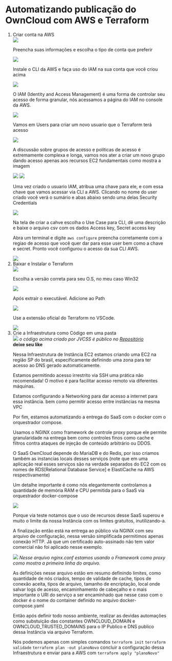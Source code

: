 
# Automatizando publicação do OwnCloud com AWS e Terraform

<ol>
<li>Criar conta na AWS</li>
<img src="./passo_a_passo/criar_conta_aws.png"></img>
<p>Preencha suas informações e escolha o tipo de conta que preferir</p>
<img src="./passo_a_passo/criar_conta_aws_tipo_conta.png"></img>
<p>Instale o CLI da AWS e faça uso do IAM na sua conta que você criou acima</p>
<img src="./passo_a_passo/aws_instalar_cli.png"></img>
<p>O IAM (Identity and Access Management) é uma forma de controlar seu acesso de forma granular, nós acessamos a página do IAM no console da AWS.</p>
<img src="./passo_a_passo/iam_aws_pagina.png"></img>
<p>Vamos em Users para criar um novo usuario que o Terraform terá acesso</p>
<img src="./passo_a_passo/criar_usuario_iam.png"></img>
<p>A discussão sobre grupos de acesso e políticas de acesso é extremamente complexa e longa, vamos nos ater a criar um novo grupo dando acesso apenas aos recursos EC2 fundamentais como mostra a imagem </p>
<img src="./passo_a_passo/criar_usuario_iam_2.png"></img>
<img src="./passo_a_passo/grupo_acesso_iam.png"></img>
<p>Uma vez criado o usuario IAM, atribua uma chave para ele, e com essa chave que vamos acessar via CLI a AWS. Clicando no nome do user criado você verá o sumário e abas abaixo sendo uma delas Security Credentials</p>
<img src="./passo_a_passo/criar_usuario_iam_3_chave.png"></img>
<p>Na tela de criar a cahve escolha o Use Case para CLI, dê uma descrição e baixe o arquivo csv com os dados Access key,
Secret access key</p>
<p>Abra um terminal e digite <code>aws configure</code> preencha corretamente com a regiao de acesso que você quer dar para esse user bem como a chave e secret. Pronto você configurou o acesso da sua CLI AWS.</p>
<img src="./passo_a_passo/criar_usuario_iam_4_chave_na_cli.png"></img>
<li>Baixar e Instalar o Terraform</li>
<img src="./passo_a_passo/baixar_terraform.png"></img>
<p>Escolha a versão correta para seu O.S, no meu caso Win32</p>
<img src="./passo_a_passo/baixar_terraform_windows_x64.png"></img>
<p>Após extrair o executável. Adicione ao Path</p>
<img src="./passo_a_passo/adicionar_terraform_ao_path.png"></img>
<p>Use a extensão oficial do Terraform no VSCode.</p>
<img src="./passo_a_passo/baixar_extensao_terraform.png"></img>
<li>Crie a Infraestrutura como Código em uma pasta</li>
<img src="./passo_a_passo/IaC_terraform.png"></img>
<i>o código acima criado por JVCSS é público no <a href="https://github.com/jvcss/OwnCloudAWSTerraformIAC">Repositório</a></i></br>
<b>deixe seu like</b>
<p>Nessa Infraestrutura de Instância EC2 estamos criando uma EC2 na região SP do brasil, especificamente definindo uma zona para ter acesso ao DNS gerado automaticamente.</p>
<p>Estamos permitindo acesso irrestrito via SSH uma prática não recomendada! O motivo é para facilitar acesso remoto via diferentes máquinas.</p>
<p>Estamos configurando a Networking para dar acesso a internet para essa instância. bem como permitir acesso entre instâncias na mesma VPC</p>
<p>Por fim, estamos automatizando a entrega do SaaS com o docker com o orquestrador compose. </p>
<p>Usamos o NGINX como framework de controle proxy porque ele permite granularidade na entrega bem como controles finos como cache e filtros contra ataques de injeção de conteúdo arbitrário ou DDOS.</p>
<p>O SaaS OwnCloud depende do MariaDB e do Redis, por isso criamos também as instancias locais desses serviços (note que em uma aplicação real esses serviços são na verdade separados do EC2 com os nomes de RDS[Relational Database Service] e ElastiCache na AWS respectivamente)</p>
<p>Um detalhe importante é como nós elegantemente controlamos a quantidade de memória RAM e CPU permitida para o SaaS via orquestrador docker-compose</p>
<img src="./passo_a_passo//docker_compose_controle_saas.png"></img>
<p>Porque via teste notamos que o uso de recursos desse SaaS superou e muito o limite da nossa Instância com os limites gratuitos, inutilizando-a.</p>
<p>A finalização então está na entrega ao público via NGINX com seu arquivo de configuração, nessa versão simplificada permitimos apenas conexão HTTP. Já que um certificado auto-assinado não tem valor comercial não foi aplicado nesse exemplo.</p>
<img src="./passo_a_passo/nginx_arquivo_config.png"></img>
<i>Nesse arquivo nginx.conf estamos usando o Framework como proxy como mostra a primeira linha do arquivo.</i>
<p>As definições nesse arquivo estão em resumo definindo limites, como quantidade de nós criados, tempo de validade de cache, tipos de conexão aceita, tipos de arquivo, tamanho de encriptação, local onde salvar logs de acesso, encaminhamento de cabeçalho e o mais importante o URI do serviço a ser encaminhado que nesse caso com o docker é o nome do container definido no arquivo docker-compose.yaml</p>
<p>Então após definir todo nosso ambiente, realizar as devidas automações como substuição das constantes OWNCLOUD_DOMAIN e OWNCLOUD_TRUSTED_DOMAINS para o IP Publico e DNS publico dessa Instância via arquivo Terraform.</p>
<p>Nós podemos apenas com simples comandos <code>terraform init</code>  <code>terraform validade</code> <code>terraform plan -out planoNovo</code> concluir a configuração dessa Infraestrutura e enviar para a AWS com <code>terraform apply "planoNovo"</code></p>
</ol>